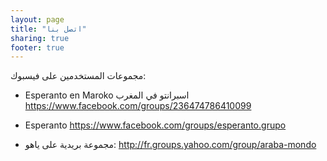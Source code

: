 ```yaml
---
layout: page
title: "اتصل بنا"
sharing: true
footer: true
---
```


مجموعات المستخدمين على فيسبوك:

* Esperanto en Maroko اسبرانتو في المغرب
https://www.facebook.com/groups/236474786410099

* Esperanto
https://www.facebook.com/groups/esperanto.grupo

* مجموعة بريدية على ياهو:
http://fr.groups.yahoo.com/group/araba-mondo

